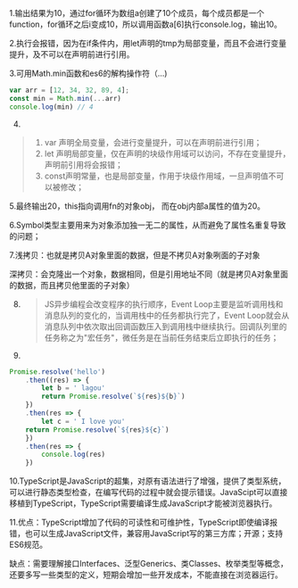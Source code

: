 1.输出结果为10，通过for循环为数组a创建了10个成员，每个成员都是一个function，for循环之后i变成10，所以调用函数a[6]执行console.log，输出10。

2.执行会报错，因为在if条件内，用let声明的tmp为局部变量，而且不会进行变量提升，及不可以在声明前进行引用。

3.可用Math.min函数和es6的解构操作符（...)

```javascript
var arr = [12, 34, 32, 89, 4];
const min = Math.min(...arr)
console.log(min) // 4
```

4.

> 1. var 声明全局变量，会进行变量提升，可以在声明前进行引用；
> 2. let 声明局部变量，仅在声明的块级作用域可以访问，不存在变量提升，声明前引用将会报错；
> 3. const声明常量，也是局部变量，作用于块级作用域，一旦声明值不可以被修改；

5.最终输出20，this指向调用fn的对象obj， 而在obj内部a属性的值为20。

6.Symbol类型主要用来为对象添加独一无二的属性，从而避免了属性名重复导致的问题；

7.浅拷贝：也就是拷贝A对象里面的数据，但是不拷贝A对象咧面的子对象

深拷贝：会克隆出一个对象，数据相同，但是引用地址不同（就是拷贝A对象里面的数据，而且拷贝他里面的子对象）

8. >JS异步编程会改变程序的执行顺序，Event Loop主要是监听调用栈和消息队列的变化的，当调用栈中的任务都执行完了，Event Loop就会从消息队列中依次取出回调函数压入到调用栈中继续执行。回调队列里的任务称之为"宏任务"，微任务是在当前任务结束后立即执行的任务；

9.

```javascript
Promise.resolve('hello')
	.then((res) => {
		let b = ' lagou'
		return Promise.resolve(`${res}${b}`)
	})
	.then(res => {
		let c = ' I love you'
    return Promise.resolve(`${res}${c}`)
	})
	.then(res => {
		console.log(res)
	})
```

10.TypeScript是JavaScript的超集，对原有语法进行了增强，提供了类型系统，可以进行静态类型检查，在编写代码的过程中就会提示错误。JavaScipt可以直接移植到TypeScript，TypeScript需要编译生成JavaScript才能被浏览器执行。

11.优点：TypeScript增加了代码的可读性和可维护性，TypeScript即使编译报错，也可以生成JavaScript文件，兼容用JavaScript写的第三方库；开源；支持ES6规范。

缺点：需要理解接口Interfaces、泛型Generics、类Classes、枚举类型等概念，还要多写一些类型的定义，短期会增加一些开发成本，不能直接在浏览器运行。









